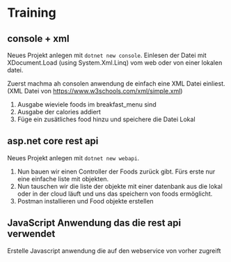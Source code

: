 # Training

## console + xml

Neues Projekt anlegen mit `dotnet new console`. Einlesen der Datei mit XDocument.Load (using System.Xml.Linq) vom web oder von einer lokalen datei. 

Zuerst machma ah consolen anwendung de einfach eine XML Datei einliest. (XML Datei von https://www.w3schools.com/xml/simple.xml)
  1. Ausgabe wieviele foods im breakfast_menu sind
  2. Ausgabe der calories addiert
  3. Füge ein zusätliches food hinzu und speichere die Datei Lokal

## asp.net core rest api

Neues Projekt anlegen mit `dotnet new webapi`.

  1. Nun bauen wir einen Controller der Foods zurück gibt. Fürs erste nur eine einfache liste mit objekten.
  2. Nun tauschen wir die liste der objekte mit einer datenbank aus die lokal oder in der cloud läuft und uns das speichern von foods ermöglicht.
  3. Postman installieren und Food objekte erstellen

## JavaScript Anwendung das die rest api verwendet

  Erstelle Javascript anwendung die auf den webservice von vorher zugreift
